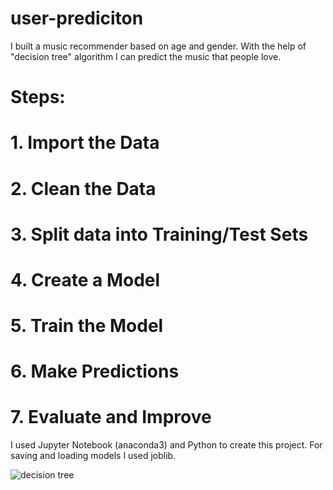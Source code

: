 # user-prediciton

I built a music recommender based on age and gender. 
With the help of "decision tree" algorithm I can predict the music that people love.

# Steps:
# 1. Import the Data
# 2. Clean the Data
# 3. Split data into Training/Test Sets
# 4. Create a Model
# 5. Train the Model
# 6. Make Predictions
# 7. Evaluate and Improve

I used Jupyter Notebook (anaconda3) and Python to create this project.
For saving and loading models I used joblib.

![decision tree](https://user-images.githubusercontent.com/72088440/131219220-70f9e4b7-8d77-49df-9ad2-9f803b3565fa.PNG)
